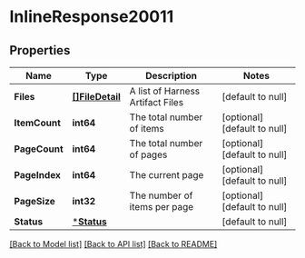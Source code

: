 # InlineResponse20011

## Properties
Name | Type | Description | Notes
------------ | ------------- | ------------- | -------------
**Files** | [**[]FileDetail**](FileDetail.md) | A list of Harness Artifact Files | [default to null]
**ItemCount** | **int64** | The total number of items | [optional] [default to null]
**PageCount** | **int64** | The total number of pages | [optional] [default to null]
**PageIndex** | **int64** | The current page | [optional] [default to null]
**PageSize** | **int32** | The number of items per page | [optional] [default to null]
**Status** | [***Status**](Status.md) |  | [default to null]

[[Back to Model list]](../README.md#documentation-for-models) [[Back to API list]](../README.md#documentation-for-api-endpoints) [[Back to README]](../README.md)

